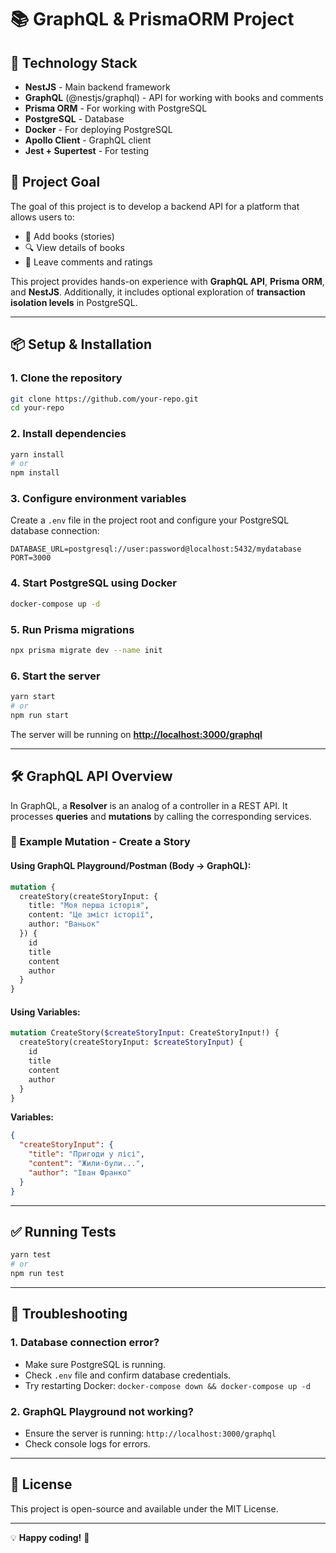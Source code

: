 # 📚 GraphQL & PrismaORM Project

## 🚀 Technology Stack

- **NestJS** - Main backend framework
- **GraphQL** (@nestjs/graphql) - API for working with books and comments
- **Prisma ORM** - For working with PostgreSQL
- **PostgreSQL** - Database
- **Docker** - For deploying PostgreSQL
- **Apollo Client** - GraphQL client
- **Jest + Supertest** - For testing

## 🎯 Project Goal

The goal of this project is to develop a backend API for a platform that allows users to:

- 📖 Add books (stories)
- 🔍 View details of books
- 💬 Leave comments and ratings

This project provides hands-on experience with **GraphQL API**, **Prisma ORM**, and **NestJS**. Additionally, it includes optional exploration of **transaction isolation levels** in PostgreSQL.

---

## 📦 Setup & Installation

### **1. Clone the repository**

```bash
git clone https://github.com/your-repo.git
cd your-repo
```

### **2. Install dependencies**

```bash
yarn install
# or
npm install
```

### **3. Configure environment variables**

Create a `.env` file in the project root and configure your PostgreSQL database connection:

```
DATABASE_URL=postgresql://user:password@localhost:5432/mydatabase
PORT=3000
```

### **4. Start PostgreSQL using Docker**

```bash
docker-compose up -d
```

### **5. Run Prisma migrations**

```bash
npx prisma migrate dev --name init
```

### **6. Start the server**

```bash
yarn start
# or
npm run start
```

The server will be running on [**http://localhost:3000/graphql**](http://localhost:3000/graphql)

---

## 🛠️ GraphQL API Overview

In GraphQL, a **Resolver** is an analog of a controller in a REST API. It processes **queries** and **mutations** by calling the corresponding services.

### **📌 Example Mutation - Create a Story**

#### **Using GraphQL Playground/Postman (Body -> GraphQL):**

```graphql
mutation {
  createStory(createStoryInput: {
    title: "Моя перша історія",
    content: "Це зміст історії",
    author: "Ваньок"
  }) {
    id
    title
    content
    author
  }
}
```

#### **Using Variables:**

```graphql
mutation CreateStory($createStoryInput: CreateStoryInput!) {
  createStory(createStoryInput: $createStoryInput) {
    id
    title
    content
    author
  }
}
```

**Variables:**

```json
{
  "createStoryInput": {
    "title": "Пригоди у лісі",
    "content": "Жили-були...",
    "author": "Іван Франко"
  }
}
```

---

## ✅ Running Tests

```bash
yarn test
# or
npm run test
```

---

## 🛑 Troubleshooting

### **1. Database connection error?**

- Make sure PostgreSQL is running.
- Check `.env` file and confirm database credentials.
- Try restarting Docker: `docker-compose down && docker-compose up -d`

### **2. GraphQL Playground not working?**

- Ensure the server is running: `http://localhost:3000/graphql`
- Check console logs for errors.

---

## 📜 License

This project is open-source and available under the MIT License.

---

💡 **Happy coding!** 🚀

